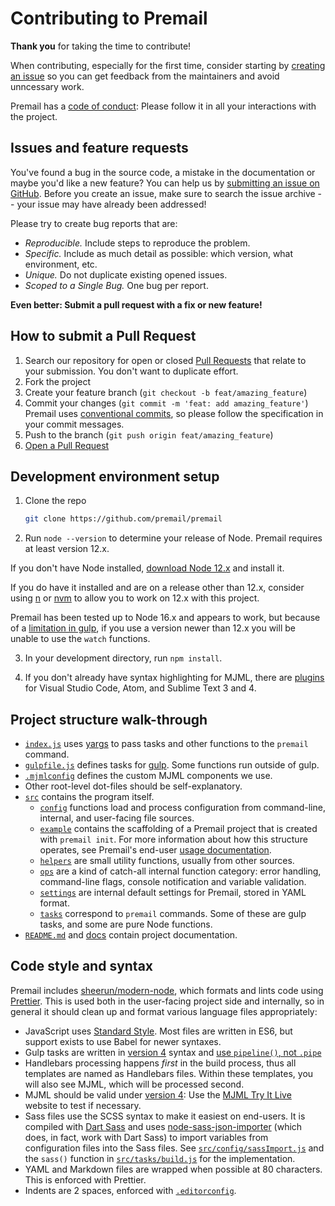 # Contributing to Premail

**Thank you** for taking the time to contribute!

When contributing, especially for the first time, consider starting by
[creating an issue](https://github.com/premail/premail/issues/new) so you can
get feedback from the maintainers and avoid unncessary work.

Premail has a [code of conduct](CODE_OF_CONDUCT.md): Please follow it in all
your interactions with the project.

## Issues and feature requests

You've found a bug in the source code, a mistake in the documentation or maybe
you'd like a new feature? You can help us by
[submitting an issue on GitHub](https://github.com/premail/premail/issues).
Before you create an issue, make sure to search the issue archive -- your issue
may have already been addressed!

Please try to create bug reports that are:

- _Reproducible._ Include steps to reproduce the problem.
- _Specific._ Include as much detail as possible: which version, what
  environment, etc.
- _Unique._ Do not duplicate existing opened issues.
- _Scoped to a Single Bug._ One bug per report.

**Even better: Submit a pull request with a fix or new feature!**

## How to submit a Pull Request

1. Search our repository for open or closed
   [Pull Requests](https://github.com/premail/premail/pulls) that relate to your
   submission. You don't want to duplicate effort.
2. Fork the project
3. Create your feature branch (`git checkout -b feat/amazing_feature`)
4. Commit your changes (`git commit -m 'feat: add amazing_feature'`) Premail
   uses [conventional commits](https://www.conventionalcommits.org), so please
   follow the specification in your commit messages.
5. Push to the branch (`git push origin feat/amazing_feature`)
6. [Open a Pull Request](https://github.com/premail/premail/compare?expand=1)

## Development environment setup

1. Clone the repo

   ```sh
   git clone https://github.com/premail/premail
   ```

2. Run `node --version` to determine your release of Node. Premail requires at
   least version 12.x.

If you don't have Node installed,
[download Node 12.x](https://github.com/nodejs/Release#release-schedule) and
install it.

If you do have it installed and are on a release other than 12.x, consider using
[n](https://github.com/tj/n) or [nvm](https://github.com/nvm-sh/nvm) to allow
you to work on 12.x with this project.

Premail has been tested up to Node 16.x and appears to work, but because of a
[limitation in gulp](https://github.com/gulpjs/glob-watcher/issues/55), if you
use a version newer than 12.x you will be unable to use the `watch` functions.

3. In your development directory, run `npm install`.

4. If you don't already have syntax highlighting for MJML, there are
   [plugins](https://documentation.mjml.io/#applications-and-plugins) for Visual
   Studio Code, Atom, and Sublime Text 3 and 4.

## Project structure walk-through

- [`index.js`](index.js) uses [yargs](https://yargs.js.org) to pass tasks and
  other functions to the `premail` command.
- [`gulpfile.js`](gulpfile.js) defines tasks for [gulp](https://gulpjs.com/).
  Some functions run outside of gulp.
- [`.mjmlconfig`](.mjmlconfig) defines the custom MJML components we use.
- Other root-level dot-files should be self-explanatory.
- [`src`](src) contains the program itself.
  - [`config`](src/config) functions load and process configuration from
    command-line, internal, and user-facing file sources.
  - [`example`](src/example) contains the scaffolding of a Premail project that
    is created with `premail init`. For more information about how this
    structure operates, see Premail's end-user
    [usage documentation](README.md#usage).
  - [`helpers`](src/helpers) are small utility functions, usually from other
    sources.
  - [`ops`](src/ops) are a kind of catch-all internal function category: error
    handling, command-line flags, console notification and variable validation.
  - [`settings`](src/settings) are internal default settings for Premail, stored
    in YAML format.
  - [`tasks`](src/tasks) correspond to `premail` commands. Some of these are
    gulp tasks, and some are pure Node functions.
- [`README.md`](README.md) and [docs](docs) contain project documentation.

## Code style and syntax

Premail includes [sheerun/modern-node](https://github.com/sheerun/modern-node),
which formats and lints code using [Prettier](https://prettier.io/). This is
used both in the user-facing project side and internally, so in general it
should clean up and format various language files appropriately:

- JavaScript uses [Standard Style](https://standardjs.com/). Most files are
  written in ES6, but support exists to use Babel for newer syntaxes.
- Gulp tasks are written in
  [version 4](https://gulpjs.com/docs/en/getting-started/creating-tasks) syntax
  and
  [use `pipeline()`, not `.pipe`](https://github.com/gulpjs/gulp/discussions/2586)
- Handlebars processing happens _first_ in the build process, thus all templates
  are named as Handlebars files. Within these templates, you will also see MJML,
  which will be processed second.
- MJML should be valid under
  [version 4](https://github.com/mjmlio/mjml/releases): Use the
  [MJML Try It Live](https://mjml.io/try-it-live/) website to test if necessary.
- Sass files use the SCSS syntax to make it easiest on end-users. It is compiled
  with [Dart Sass](https://sass-lang.com/dart-sass) and uses
  [node-sass-json-importer](https://github.com/pmowrer/node-sass-json-importer)
  (which does, in fact, work with Dart Sass) to import variables from
  configuration files into the Sass files. See
  [`src/config/sassImport.js`](src/config/sassImport.js) and the `sass()`
  function in [`src/tasks/build.js`](src/tasks/build.js) for the implementation.
- YAML and Markdown files are wrapped when possible at 80 characters. This is
  enforced with Prettier.
- Indents are 2 spaces, enforced with [`.editorconfig`](.editorconfig).
